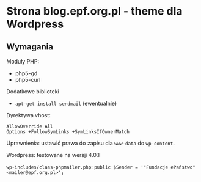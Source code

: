 Strona blog.epf.org.pl - theme dla Wordpress
=====================

## Wymagania

Moduły PHP:
- php5-gd
- php5-curl

Dodatkowe biblioteki
- `apt-get install sendmail` (ewentualnie)

Dyrektywa vhost:
```
AllowOverride All
Options +FollowSymLinks +SymLinksIfOwnerMatch
```

Uprawnienia:
ustawić prawa do zapisu dla `www-data` do `wp-content`.

Wordpress: 
testowane na wersji 4.0.1

`wp-includes/class-phpmailer.php`:
`public $Sender = '"Fundacje ePaństwo"<mailer@epf.org.pl>';`
